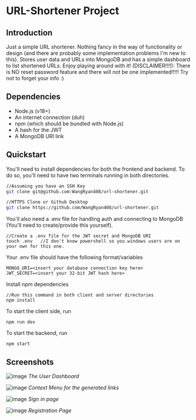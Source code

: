 # URL-Shortener Project

## Introduction
Just a simple URL shortener. Nothing fancy in the way of functionality or design (and there are probably some implementation problems I'm new to this). Stores user data and URLs into MongoDB and has a simple dashboard to list shortened URLs. Enjoy playing around with it!
(DISCLAIMER!!!!): There is NO reset password feature and there will not be one implemented!!!!! Try not to forget your info :)

## Dependencies
- Node.js (v18+)
- An internet connection (duh)
- npm (which should be bundled with Node.js)
- A hash for the JWT
- A MongoDB URI link

## Quickstart
You'll need to install dependencies for both the frontend and backend. To do so, you'll need to have two terminals running in both directories.

```sh
//Assuming you have an SSH Key
git clone git@github.com:WangRyan408/url-shortener.git

//HTTPS Clone or Github Desktop
git clone https://github.com/WangRyan408/url-shortener.git
```

You'll also need a .env file for handling auth and connecting to MongoDB (You'll need to create/provide this yourself). 
```
//Create a .env file for the JWT secret and MongoDB URI
touch .env   //I don't know powershell so you windows users are on your own for this one.
```
Your .env file should have the following format/variables
```
MONGO_URI=<insert your database connection key here>
JWT_SECRET=<insert your 32-bit JWT hash here>
```
Install npm dependencies
```
//Run this command in both client and server directories
npm install

```
To start the client side, run
```
npm run dev
```
To start the backend, run
```
npm start
```

## Screenshots
![image](https://github.com/user-attachments/assets/56d3d4b6-877f-4dc7-bcd6-e28084be2703)
_The User Dashboard_

![image](https://github.com/user-attachments/assets/203a07eb-efa6-48c6-bdbe-ff1c99b577fc)
_Context Menu for the generated links_

![image](https://github.com/user-attachments/assets/38bd57fa-5d72-4c66-932d-ece5824b1c38)
_Sign in page_

![image](https://github.com/user-attachments/assets/a13ac401-2078-4ba7-94a1-381a30db60c9)
_Registration Page_


